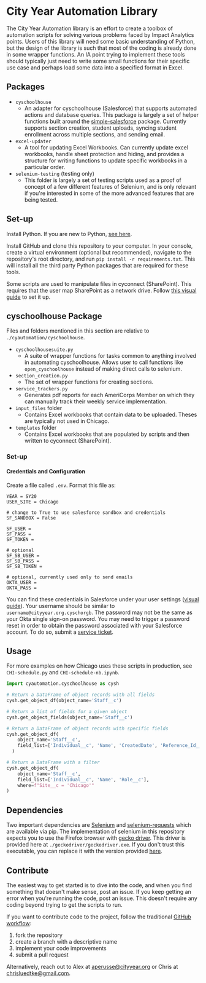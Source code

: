 # City Year Automation Library

The City Year Automation library is an effort to create a toolbox of automation scripts for solving various problems faced
by Impact Analytics points. Users of this library will need some basic understanding of Python, but the design of the
library is such that most of the coding is already done in some wrapper functions.  An IA point trying to implement these
tools should typically just need to write some small functions for their specific use case and perhaps load some data into a
specified format in Excel.

## Packages

* `cyschoolhouse`
  * An adapter for cyschoolhouse (Salesforce) that supports automated actions and database queries. This package is largely a set of helper functions built around the [simple-salesforce](https://github.com/simple-salesforce/simple-salesforce) package. Currently supports section creation, student uploads, syncing student enrollment across multiple sections, and sending email.
* `excel-updater`
  * A tool for updating Excel Workbooks. Can currently update excel workbooks, handle sheet protection and hiding, and provides a structure for writing functions to update specific workbooks in a particular order.
* `selenium-testing` (testing only)
  * This folder is largely a set of testing scripts used as a proof of concept of a few different features of Selenium, and is only relevant if you're interested in some of the more advanced features that are being tested.  

## Set-up

Install Python. If you are new to Python, [see here](README-setup-python.md).

Install GitHub and clone this repository to your computer. In your console, create a virtual environment (optional but recommended), navigate to the repository's root directory, and run `pip install -r requirements.txt`. This will install all the third party Python packages that are required for these tools.

Some scripts are used to manipulate files in cyconnect (SharePoint). This requires that the user map SharePoint as a network drive. Follow [this visual guide](README-setup-cyc.md) to set it up.

## cyschoolhouse Package

Files and folders mentioned in this section are relative to `./cyautomation/cyschoolhouse`.

* `cyschoolhousesuite.py`
  * A suite of wrapper functions for tasks common to anything involved in automating cyschoolhouse.  Allows user to call functions like `open_cyschoolhouse` instead of making direct calls to selenium.
* `section_creation.py`
  * The set of wrapper functions for creating sections.
* `service_trackers.py`
  * Generates pdf reports for each AmeriCorps Member on which they can manually track their weekly service implementation.
* `input_files` folder
  * Contains Excel workbooks that contain data to be uploaded. Theses are typically not used in Chicago.
* `templates` folder
  * Contains Excel workbooks that are populated by scripts and then written to cyconnect (SharePoint).

### Set-up

#### Credentials and Configuration

Create a file called `.env`. Format this file as:

```
YEAR = SY20
USER_SITE = Chicago

# change to True to use salesforce sandbox and credentials
SF_SANDBOX = False

SF_USER = 
SF_PASS = 
SF_TOKEN = 

# optional
SF_SB_USER = 
SF_SB_PASS = 
SF_SB_TOKEN = 

# optional, currently used only to send emails
OKTA_USER = 
OKTA_PASS = 
```

You can find these credentials in Salesforce under your user settings ([visual guide](README-setup-sf.md)). Your username should be similar to `username@cityyear.org.cyschorgb`. The password may not be the same as your Okta single sign-on password. You may need to trigger a password reset in order to obtain the password associated with your Salesforce account. To do so, submit a [service ticket](https://mycityyear.force.com/ServiceDesk/500/o).

## Usage

For more examples on how Chicago uses these scripts in production, see `CHI-schedule.py` and `CHI-schedule-nb.ipynb`.

``` python
import cyautomation.cyschoolhouse as cysh

# Return a DataFrame of object records with all fields
cysh.get_object_df(object_name='Staff__c')

# Return a list of fields for a given object
cysh.get_object_fields(object_name='Staff__c')

# Return a DataFrame of object records with specific fields
cysh.get_object_df(
    object_name='Staff__c',
    field_list=['Individual__c', 'Name', 'CreatedDate', 'Reference_Id__c', 'Site__c', 'Role__c']
  )

# Return a DataFrame with a filter
cysh.get_object_df(
    object_name='Staff__c',
    field_list=['Individual__c', 'Name', 'Role__c'],
    where=f"Site__c = 'Chicago'"
)
```

## Dependencies

Two important dependencies are [Selenium](http://selenium-python.readthedocs.io/) and
[selenium-requests](https://github.com/cryzed/Selenium-Requests) which are available via pip. The implementation of selenium in this repository expects you to use the Firefox browser with
[gecko driver](https://github.com/mozilla/geckodriver/releases). This driver is provided here at `./geckodriver/geckodriver.exe`. If you don't trust this executable, you can replace it with the version provided [here](https://github.com/mozilla/geckodriver/releases).

## Contribute

The easiest way to get started is to dive into the code, and when you find something that doesn't make sense, post an issue.  If
you keep getting an error when you're running the code, post an issue.  This doesn't require any coding beyond trying to get the scripts to run.

If you want to contribute code to the project, follow the traditional [GitHub workflow](https://guides.github.com/introduction/flow/):
1. fork the repository
1. create a branch with a descriptive name
1. implement your code improvements
1. submit a pull request

Alternatively, reach out to Alex at aperusse@cityyear.org or Chris at chrisluedtke@gmail.com.
